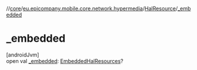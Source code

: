 //[core](../../../index.md)/[eu.epicompany.mobile.core.network.hypermedia](../index.md)/[HalResource](index.md)/[_embedded](_embedded.md)

# _embedded

[androidJvm]\
open val [_embedded](_embedded.md): [EmbeddedHalResources](../-embedded-hal-resources/index.md)?
